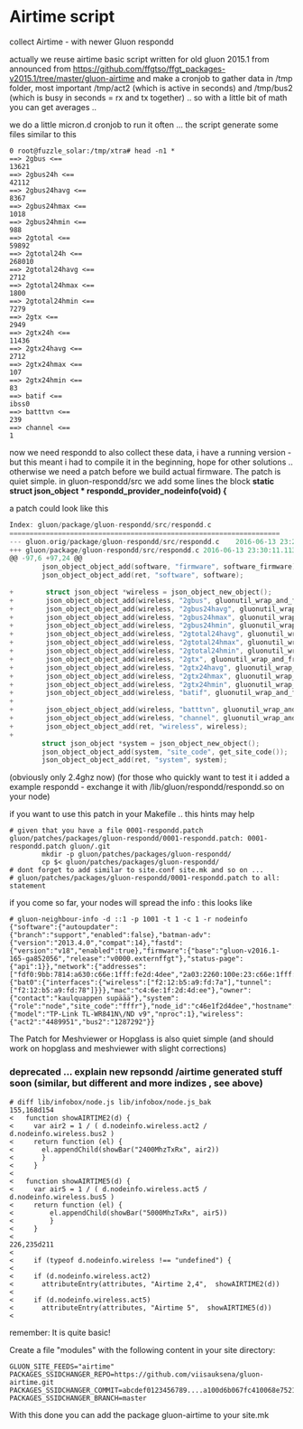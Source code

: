 Airtime script
==============

collect Airtime - with newer Gluon respondd 

actually we reuse airtime basic script written for old gluon 2015.1 from announced from https://github.com/ffgtso/ffgt_packages-v2015.1/tree/master/gluon-airtime
and make a cronjob to gather data in /tmp folder, most important /tmp/act2 (which is active in seconds) and /tmp/bus2 (which is busy in seconds = rx and tx together) .. so with a little bit of math you can get averages ..

we do a little micron.d cronjob to run it often ...
the script generate some files similar to this
```
0 root@fuzzle_solar:/tmp/xtra# head -n1 *
==> 2gbus <==
13621
==> 2gbus24h <==
42112
==> 2gbus24havg <==
8367
==> 2gbus24hmax <==
1018
==> 2gbus24hmin <==
988
==> 2gtotal <==
59892
==> 2gtotal24h <==
268010
==> 2gtotal24havg <==
2712
==> 2gtotal24hmax <==
1800
==> 2gtotal24hmin <==
7279
==> 2gtx <==
2949
==> 2gtx24h <==
11436
==> 2gtx24havg <==
2712
==> 2gtx24hmax <==
107
==> 2gtx24hmin <==
83
==> batif <==
ibss0
==> batttvn <==
239
==> channel <==
1
```

now we need respondd to also collect these data, i have a running version - but this meant i had to compile it in the beginning, hope for other solutions .. otherwise we need a patch before we build actual firmware. The patch is quiet simple.
in gluon-respondd/src we add some lines the block **static struct json_object * respondd_provider_nodeinfo(void) {**

a patch could look like this 
```c
Index: gluon/package/gluon-respondd/src/respondd.c
===================================================================
--- gluon.orig/package/gluon-respondd/src/respondd.c    2016-06-13 23:28:45.849960883 +0200
+++ gluon/package/gluon-respondd/src/respondd.c 2016-06-13 23:30:11.113082001 +0200
@@ -97,6 +97,24 @@
        json_object_object_add(software, "firmware", software_firmware);
        json_object_object_add(ret, "software", software);
 
+        struct json_object *wireless = json_object_new_object();
+        json_object_object_add(wireless, "2gbus", gluonutil_wrap_and_free_string(gluonutil_read_line("/tmp/xtra/2gbus")));
+        json_object_object_add(wireless, "2gbus24havg", gluonutil_wrap_and_free_string(gluonutil_read_line("/tmp/xtra/2gbus24havg")));
+        json_object_object_add(wireless, "2gbus24hmax", gluonutil_wrap_and_free_string(gluonutil_read_line("/tmp/xtra/2gbus24hmax")));
+        json_object_object_add(wireless, "2gbus24hmin", gluonutil_wrap_and_free_string(gluonutil_read_line("/tmp/xtra/2gbus24hmin")));
+        json_object_object_add(wireless, "2gtotal24havg", gluonutil_wrap_and_free_string(gluonutil_read_line("/tmp/xtra/2gtotal24havg")));
+        json_object_object_add(wireless, "2gtotal24hmax", gluonutil_wrap_and_free_string(gluonutil_read_line("/tmp/xtra/2gtotal24hmax")));
+        json_object_object_add(wireless, "2gtotal24hmin", gluonutil_wrap_and_free_string(gluonutil_read_line("/tmp/xtra/2gtotal24hmin")));
+        json_object_object_add(wireless, "2gtx", gluonutil_wrap_and_free_string(gluonutil_read_line("/tmp/xtra/2gtx")));
+        json_object_object_add(wireless, "2gtx24havg", gluonutil_wrap_and_free_string(gluonutil_read_line("/tmp/xtra/2gtx24havg")));
+        json_object_object_add(wireless, "2gtx24hmax", gluonutil_wrap_and_free_string(gluonutil_read_line("/tmp/xtra/2gtx24hmax")));
+        json_object_object_add(wireless, "2gtx24hmin", gluonutil_wrap_and_free_string(gluonutil_read_line("/tmp/xtra/2gtx24hmin")));
+        json_object_object_add(wireless, "batif", gluonutil_wrap_and_free_string(gluonutil_read_line("/tmp/xtra/batif")));
+
+        json_object_object_add(wireless, "batttvn", gluonutil_wrap_and_free_string(gluonutil_read_line("/tmp/xtra/batttvn")));
+        json_object_object_add(wireless, "channel", gluonutil_wrap_and_free_string(gluonutil_read_line("/tmp/xtra/channel")));
+        json_object_object_add(ret, "wireless", wireless);
+
        struct json_object *system = json_object_new_object();
        json_object_object_add(system, "site_code", get_site_code());
        json_object_object_add(ret, "system", system);

```
(obviously only 2.4ghz now)
(for those who quickly want to test it i added a example respondd - exchange it with /lib/gluon/respondd/respondd.so on your node)

if you want to use this patch in your Makefile .. this hints may help
```
# given that you have a file 0001-respondd.patch
gluon/patches/packages/gluon-respondd/0001-respondd.patch: 0001-respondd.patch gluon/.git
        mkdir -p gluon/patches/packages/gluon-respondd/
        cp $< gluon/patches/packages/gluon-respondd/
# dont forget to add similar to site.conf site.mk and so on ...
# gluon/patches/packages/gluon-respondd/0001-respondd.patch to all: statement
```

if you come so far, your nodes will spread the info : this looks like 
```
# gluon-neighbour-info -d ::1 -p 1001 -t 1 -c 1 -r nodeinfo
{"software":{"autoupdater":{"branch":"support","enabled":false},"batman-adv":{"version":"2013.4.0","compat":14},"fastd":{"version":"v18","enabled":true},"firmware":{"base":"gluon-v2016.1-165-ga852056","release":"v0000.externffgt"},"status-page":{"api":1}},"network":{"addresses":["fdf0:9bb:7814:a630:c66e:1fff:fe2d:4dee","2a03:2260:100e:23:c66e:1fff:fe2d:4dee","fe80::c66e:1fff:fe2d:4dee"],"mesh":{"bat0":{"interfaces":{"wireless":["f2:12:b5:a9:fd:7a"],"tunnel":["f2:12:b5:a9:fd:78"]}}},"mac":"c4:6e:1f:2d:4d:ee"},"owner":{"contact":"kaulquappen supäää"},"system":{"role":"node","site_code":"fffr"},"node_id":"c46e1f2d4dee","hostname":"fuzzle_solar","hardware":{"model":"TP-Link TL-WR841N\/ND v9","nproc":1},"wireless":{"act2":"4489951","bus2":"1287292"}}
```

The Patch for Meshviewer or Hopglass is also quiet simple (and should work on hopglass and meshviewer with slight corrections)
### deprecated ... explain new repsondd /airtime generated stuff soon (similar, but different and more indizes , see above)

```
# diff lib/infobox/node.js lib/infobox/node.js_bak 
155,168d154
<   function showAIRTIME2(d) {
<     var air2 = 1 / ( d.nodeinfo.wireless.act2 / d.nodeinfo.wireless.bus2 )
<     return function (el) {
<       el.appendChild(showBar("2400MhzTxRx", air2))
<       }
<     }
< 
<   function showAIRTIME5(d) {
<     var air5 = 1 / ( d.nodeinfo.wireless.act5 / d.nodeinfo.wireless.bus5 )
<     return function (el) {
<         el.appendChild(showBar("5000MhzTxRx", air5))
<         }
<     }
< 
226,235d211
< 
<     if (typeof d.nodeinfo.wireless !== "undefined") {
< 
<     if (d.nodeinfo.wireless.act2)
<       attributeEntry(attributes, "Airtime 2,4",  showAIRTIME2(d))
< 
<     if (d.nodeinfo.wireless.act5)
<       attributeEntry(attributes, "Airtime 5",  showAIRTIME5(d))
<   
```

remember: It is quite basic!

Create a file "modules" with the following content in your site directory:
```
GLUON_SITE_FEEDS="airtime"
PACKAGES_SSIDCHANGER_REPO=https://github.com/viisauksena/gluon-airtime.git
PACKAGES_SSIDCHANGER_COMMIT=abcdef0123456789....a100d6b067fc410068e7521d
PACKAGES_SSIDCHANGER_BRANCH=master
```
With this done you can add the package gluon-airtime to your site.mk

